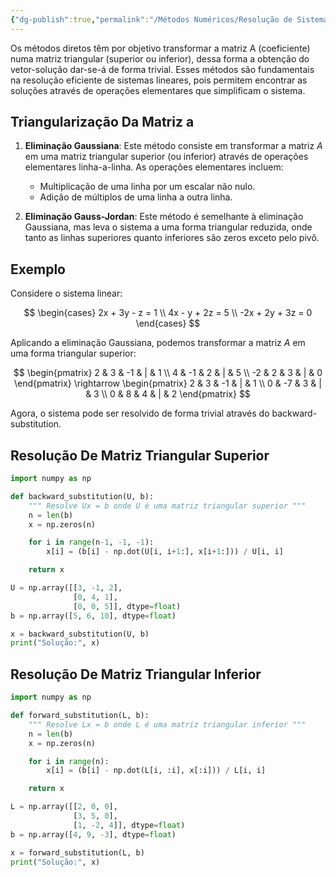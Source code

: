 ```yaml
---
{"dg-publish":true,"permalink":"/Métodos Numéricos/Resolução de Sistemas Lineares/Métodos Diretos - Sistema Triangular/","dgPassFrontmatter":true,"noteIcon":"","created":"2025-04-01T11:34:54.136-03:00"}
---
```


Os métodos diretos têm por objetivo transformar a matriz A (coeficiente) numa matriz triangular (superior ou inferior), dessa forma a obtenção do vetor-solução dar-se-á de forma trivial. Esses métodos são fundamentais na resolução eficiente de sistemas lineares, pois permitem encontrar as soluções através de operações elementares que simplificam o sistema.

## Triangularização Da Matriz a

1. **Eliminação Gaussiana**: Este método consiste em transformar a matriz $A$ em uma matriz triangular superior (ou inferior) através de operações elementares linha-a-linha. As operações elementares incluem:
   - Multiplicação de uma linha por um escalar não nulo.
   - Adição de múltiplos de uma linha a outra linha.

2. **Eliminação Gauss-Jordan**: Este método é semelhante à eliminação Gaussiana, mas leva o sistema a uma forma triangular reduzida, onde tanto as linhas superiores quanto inferiores são zeros exceto pelo pivô.

## Exemplo

Considere o sistema linear:

$$
\begin{cases}
2x + 3y - z = 1 \\
4x - y + 2z = 5 \\
-2x + 2y + 3z = 0
\end{cases}
$$

Aplicando a eliminação Gaussiana, podemos transformar a matriz $A$ em uma forma triangular superior:

$$
\begin{pmatrix}
2 & 3 & -1 & | & 1 \\
4 & -1 & 2 & | & 5 \\
-2 & 2 & 3 & | & 0
\end{pmatrix} \rightarrow 
\begin{pmatrix}
2 & 3 & -1 & | & 1 \\
0 & -7 & 3 & | & 3 \\
0 & 8 & 4 & | & 2
\end{pmatrix}
$$

Agora, o sistema pode ser resolvido de forma trivial através do backward-substitution.

## Resolução De Matriz Triangular Superior

```python
import numpy as np

def backward_substitution(U, b):
    """ Resolve Ux = b onde U é uma matriz triangular superior """
    n = len(b)
    x = np.zeros(n)

    for i in range(n-1, -1, -1):
        x[i] = (b[i] - np.dot(U[i, i+1:], x[i+1:])) / U[i, i]

    return x

U = np.array([[3, -1, 2],
              [0, 4, 1],
              [0, 0, 5]], dtype=float)
b = np.array([5, 6, 10], dtype=float)

x = backward_substitution(U, b)
print("Solução:", x)
```

## Resolução De Matriz Triangular Inferior

```python
import numpy as np

def forward_substitution(L, b):
    """ Resolve Lx = b onde L é uma matriz triangular inferior """
    n = len(b)
    x = np.zeros(n)

    for i in range(n):
        x[i] = (b[i] - np.dot(L[i, :i], x[:i])) / L[i, i]

    return x

L = np.array([[2, 0, 0],
              [3, 5, 0],
              [1, -2, 4]], dtype=float)
b = np.array([4, 9, -3], dtype=float)

x = forward_substitution(L, b)
print("Solução:", x)
```

